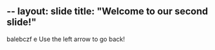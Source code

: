 --
layout: slide
title: "Welcome to our second slide!"
---
balebczf e
Use the left arrow to go back!
